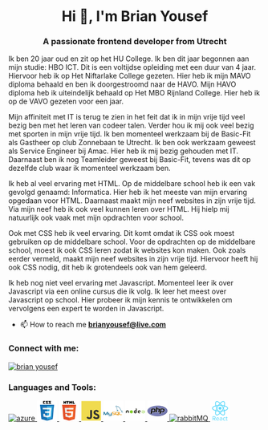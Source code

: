 <h1 align="center">Hi 👋, I'm Brian Yousef</h1>
<h3 align="center">A passionate frontend developer from Utrecht</h3>

Ik ben 20 jaar oud en zit op het HU College.
Ik ben dit jaar begonnen aan mijn studie: HBO ICT. Dit is een voltijdse opleiding met een duur van 4 jaar.
Hiervoor heb ik op Het Niftarlake College gezeten. Hier heb ik mijn MAVO diploma behaald en ben ik doorgestroomd naar de HAVO.
Mijn HAVO diploma heb ik uiteindelijk behaald op Het MBO Rijnland College. Hier heb ik op de VAVO gezeten voor een jaar.

Mijn affiniteit met IT is terug te zien in het feit dat ik in mijn vrije tijd veel bezig ben met het leren van codeer talen.
Verder hou ik mij ook veel bezig met sporten in mijn vrije tijd.
Ik ben momenteel werkzaam bij de Basic-Fit als Gastheer op club Zonnebaan te Utrecht.
Ik ben ook werkzaam geweest als Service Engineer bij Amac. Hier heb ik mij bezig gehouden met IT.
Daarnaast ben ik nog Teamleider geweest bij Basic-Fit, tevens was dit op dezelfde club waar ik momenteel werkzaam ben.

Ik heb al veel ervaring met HTML. Op de middelbare school heb ik een vak gevolgd genaamd: Informatica.
Hier heb ik het meeste van mijn ervaring opgedaan voor HTML. Daarnaast maakt mijn neef websites in zijn vrije tijd.
Via mijn neef heb ik ook veel kunnen leren over HTML. Hij hielp mij natuurlijk ook vaak met mijn opdrachten voor school.

Ook met CSS heb ik veel ervaring. Dit komt omdat ik CSS ook moest gebruiken op de middelbare school.
Voor de opdrachten op de middelbare school, moest ik ook CSS leren zodat ik websites kon maken.
Ook zoals eerder vermeld, maakt mijn neef websites in zijn vrije tijd.
Hiervoor heeft hij ook CSS nodig, dit heb ik grotendeels ook van hem geleerd.

Ik heb nog niet veel ervaring met Javascript. Momenteel leer ik over Javascript via een online cursus die ik volg.
Ik leer het meest over Javascript op school. Hier probeer ik mijn kennis te ontwikkelen om vervolgens een expert te worden in Javascript.

- 📫 How to reach me **brianyousef@live.com**

<h3 align="left">Connect with me:</h3>
<p align="left">
<a href="https://linkedin.com/in/brian yousef" target="blank"><img align="center" src="https://raw.githubusercontent.com/rahuldkjain/github-profile-readme-generator/master/src/images/icons/Social/linked-in-alt.svg" alt="brian yousef" height="30" width="40" /></a>
</p>

<h3 align="left">Languages and Tools:</h3>
<p align="left"> <a href="https://azure.microsoft.com/en-in/" target="_blank" rel="noreferrer"> <img src="https://www.vectorlogo.zone/logos/microsoft_azure/microsoft_azure-icon.svg" alt="azure" width="40" height="40"/> </a> <a href="https://www.w3schools.com/css/" target="_blank" rel="noreferrer"> <img src="https://raw.githubusercontent.com/devicons/devicon/master/icons/css3/css3-original-wordmark.svg" alt="css3" width="40" height="40"/> </a> <a href="https://www.w3.org/html/" target="_blank" rel="noreferrer"> <img src="https://raw.githubusercontent.com/devicons/devicon/master/icons/html5/html5-original-wordmark.svg" alt="html5" width="40" height="40"/> </a> <a href="https://developer.mozilla.org/en-US/docs/Web/JavaScript" target="_blank" rel="noreferrer"> <img src="https://raw.githubusercontent.com/devicons/devicon/master/icons/javascript/javascript-original.svg" alt="javascript" width="40" height="40"/> </a> <a href="https://www.mysql.com/" target="_blank" rel="noreferrer"> <img src="https://raw.githubusercontent.com/devicons/devicon/master/icons/mysql/mysql-original-wordmark.svg" alt="mysql" width="40" height="40"/> </a> <a href="https://nodejs.org" target="_blank" rel="noreferrer"> <img src="https://raw.githubusercontent.com/devicons/devicon/master/icons/nodejs/nodejs-original-wordmark.svg" alt="nodejs" width="40" height="40"/> </a> <a href="https://www.php.net" target="_blank" rel="noreferrer"> <img src="https://raw.githubusercontent.com/devicons/devicon/master/icons/php/php-original.svg" alt="php" width="40" height="40"/> </a> <a href="https://www.rabbitmq.com" target="_blank" rel="noreferrer"> <img src="https://www.vectorlogo.zone/logos/rabbitmq/rabbitmq-icon.svg" alt="rabbitMQ" width="40" height="40"/> </a> <a href="https://reactjs.org/" target="_blank" rel="noreferrer"> <img src="https://raw.githubusercontent.com/devicons/devicon/master/icons/react/react-original-wordmark.svg" alt="react" width="40" height="40"/> </a> </p>
